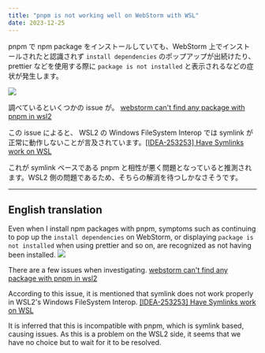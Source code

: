 ```yaml
---
title: "pnpm is not working well on WebStorm with WSL"
date: 2023-12-25
---
```


pnpm で npm package をインストールしていても、WebStorm 上でインストールされたと認識されず `install dependencies` のポップアップが出続けたり、prettier などを使用する際に `package is not installed` と表示されるなどの症状が発生します。

![](https://static.blog.euxn.me/4bbhz4cm.png)

調べているといくつかの issue が。
[webstorm can't find any package with pnpm in wsl2](https://youtrack.jetbrains.com/issue/WEB-54790)

この issue によると、 WSL2 の Windows FileSystem Interop では symlink が正常に動作しないことが言及されています。[[IDEA-253253] Have Symlinks work on WSL](https://github.com/JetBrains/intellij-community/pull/2364)

これが symlink ベースである pnpm と相性が悪く問題となっていると推測されます。WSL2 側の問題であるため、そちらの解消を待つしかなさそうです。

---

## English translation

Even when I install npm packages with pnpm, symptoms such as continuing to pop up the `install dependencies` on WebStorm, or displaying `package is not installed` when using prettier and so on, are recognized as not having been installed.
![](https://static.blog.euxn.me/4bbhz4cm.png)

There are a few issues when investigating.
[webstorm can't find any package with pnpm in wsl2](https://youtrack.jetbrains.com/issue/WEB-54790)

According to this issue, it is mentioned that symlink does not work properly in WSL2's Windows FileSystem Interop. [[IDEA-253253] Have Symlinks work on WSL](https://github.com/JetBrains/intellij-community/pull/2364)

It is inferred that this is incompatible with pnpm, which is symlink based, causing issues. As this is a problem on the WSL2 side, it seems that we have no choice but to wait for it to be resolved.
